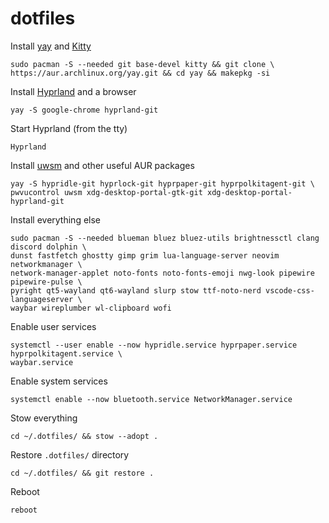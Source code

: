 # dotfiles
Install [yay](https://github.com/Jguer/yay?tab=readme-ov-file#installation) and [Kitty](https://archlinux.org/packages/extra/x86_64/kitty/)
```
sudo pacman -S --needed git base-devel kitty && git clone \
https://aur.archlinux.org/yay.git && cd yay && makepkg -si
```
Install [Hyprland](https://wiki.hyprland.org/Getting-Started/Installation/) and a browser
```
yay -S google-chrome hyprland-git
```
Start Hyprland (from the tty)
```
Hyprland
```
Install [uwsm](https://aur.archlinux.org/packages/uwsm) and other useful AUR packages
```
yay -S hypridle-git hyprlock-git hyprpaper-git hyprpolkitagent-git \
pwvucontrol uwsm xdg-desktop-portal-gtk-git xdg-desktop-portal-hyprland-git
```
Install everything else
```
sudo pacman -S --needed blueman bluez bluez-utils brightnessctl clang discord dolphin \
dunst fastfetch ghostty gimp grim lua-language-server neovim networkmanager \
network-manager-applet noto-fonts noto-fonts-emoji nwg-look pipewire pipewire-pulse \
pyright qt5-wayland qt6-wayland slurp stow ttf-noto-nerd vscode-css-languageserver \
waybar wireplumber wl-clipboard wofi
```
Enable user services
```
systemctl --user enable --now hypridle.service hyprpaper.service hyprpolkitagent.service \
waybar.service
```
Enable system services
```
systemctl enable --now bluetooth.service NetworkManager.service
```
Stow everything
```
cd ~/.dotfiles/ && stow --adopt .
```
Restore `.dotfiles/` directory
```
cd ~/.dotfiles/ && git restore .
```
Reboot
```
reboot
```
